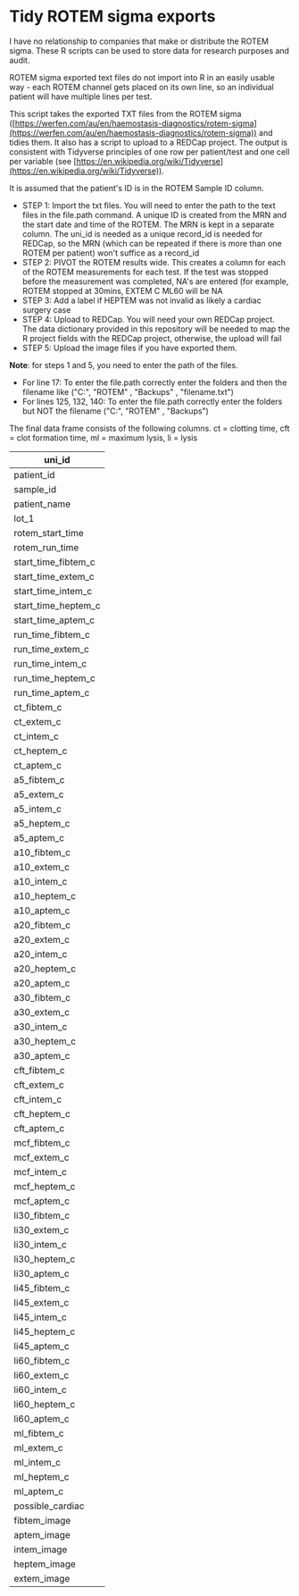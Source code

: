 # Tidy ROTEM sigma exports

I have no relationship to companies that make or distribute the ROTEM sigma. These R scripts can be used to store data for research purposes and audit. 


ROTEM sigma exported text files do not import into R in an easily usable way - each ROTEM channel gets placed on its own line, so an individual patient will have multiple lines per test.

This script takes the exported TXT files from the ROTEM sigma ([https://werfen.com/au/en/haemostasis-diagnostics/rotem-sigma](https://werfen.com/au/en/haemostasis-diagnostics/rotem-sigma)) and tidies them. It also has a script to upload to a REDCap project. The output is consistent with Tidyverse principles of one row per patient/test and one cell per variable (see [https://en.wikipedia.org/wiki/Tidyverse](https://en.wikipedia.org/wiki/Tidyverse)).

  
It is assumed that the patient's ID is in the ROTEM Sample ID column.

  

*   STEP 1: Import the txt files. You will need to enter the path to the text files in the file.path command. A unique ID is created from the MRN and the start date and time of the ROTEM. The MRN is kept in a separate column. The uni\_id is needed as a unique record\_id is needed for REDCap, so the MRN (which can be repeated if there is more than one ROTEM per patient) won't suffice as a record\_id
*   STEP 2: PIVOT the ROTEM results wide. This creates a column for each of the ROTEM measurements for each test. If the test was stopped before the measurement was completed, NA's are entered (for example, ROTEM stopped at 30mins, EXTEM C ML60 will be NA
*   STEP 3: Add a label if HEPTEM was not invalid as likely a cardiac surgery case
*   STEP 4: Upload to REDCap. You will need your own REDCap project. The data dictionary provided in this repository will be needed to map the R project fields with the REDCap project, otherwise, the upload will fail
*   STEP 5: Upload the image files if you have exported them.

  

**Note**: for steps 1 and 5, you need to enter the path of the files.

*   For line 17: To enter the file.path correctly enter the folders and then the filename like ("C:", "ROTEM" , "Backups" , "filename.txt")
*   For lines 125, 132, 140: To enter the file.path correctly enter the folders but NOT the filename ("C:", "ROTEM" , "Backups")

  

The final data frame consists of the following columns. ct = clotting time, cft = clot formation time, ml = maximum lysis, li = lysis

| uni\_id |
| --- |
| patient\_id |
| sample\_id |
| patient\_name |
| lot\_1 |
| rotem\_start\_time |
| rotem\_run\_time |
| start\_time\_fibtem\_c |
| start\_time\_extem\_c |
| start\_time\_intem\_c |
| start\_time\_heptem\_c |
| start\_time\_aptem\_c |
| run\_time\_fibtem\_c |
| run\_time\_extem\_c |
| run\_time\_intem\_c |
| run\_time\_heptem\_c |
| run\_time\_aptem\_c |
| ct\_fibtem\_c |
| ct\_extem\_c |
| ct\_intem\_c |
| ct\_heptem\_c |
| ct\_aptem\_c |
| a5\_fibtem\_c |
| a5\_extem\_c |
| a5\_intem\_c |
| a5\_heptem\_c |
| a5\_aptem\_c |
| a10\_fibtem\_c |
| a10\_extem\_c |
| a10\_intem\_c |
| a10\_heptem\_c |
| a10\_aptem\_c |
| a20\_fibtem\_c |
| a20\_extem\_c |
| a20\_intem\_c |
| a20\_heptem\_c |
| a20\_aptem\_c |
| a30\_fibtem\_c |
| a30\_extem\_c |
| a30\_intem\_c |
| a30\_heptem\_c |
| a30\_aptem\_c |
| cft\_fibtem\_c |
| cft\_extem\_c |
| cft\_intem\_c |
| cft\_heptem\_c |
| cft\_aptem\_c |
| mcf\_fibtem\_c |
| mcf\_extem\_c |
| mcf\_intem\_c |
| mcf\_heptem\_c |
| mcf\_aptem\_c |
| li30\_fibtem\_c |
| li30\_extem\_c |
| li30\_intem\_c |
| li30\_heptem\_c |
| li30\_aptem\_c |
| li45\_fibtem\_c |
| li45\_extem\_c |
| li45\_intem\_c |
| li45\_heptem\_c |
| li45\_aptem\_c |
| li60\_fibtem\_c |
| li60\_extem\_c |
| li60\_intem\_c |
| li60\_heptem\_c |
| li60\_aptem\_c |
| ml\_fibtem\_c |
| ml\_extem\_c |
| ml\_intem\_c |
| ml\_heptem\_c |
| ml\_aptem\_c |
| possible\_cardiac |
| fibtem\_image |
| aptem\_image |
| intem\_image |
| heptem\_image |
| extem\_image |
